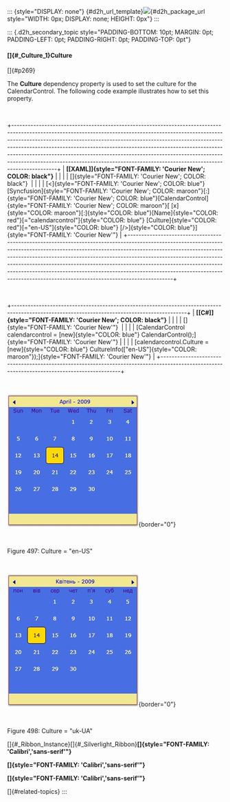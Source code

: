 ::: {style="DISPLAY: none"}
[](ms-xhelp:///?Id=d2h_url_template){#d2h_url_template}![](!package_url!){#d2h_package_url style="WIDTH: 0px; DISPLAY: none; HEIGHT: 0px"}
:::

::: {.d2h_secondary_topic style="PADDING-BOTTOM: 10pt; MARGIN: 0pt; PADDING-LEFT: 0pt; PADDING-RIGHT: 0pt; PADDING-TOP: 0pt"}
#### []{#_Culture_1}Culture

[]{#p269} 

The **Culture** dependency property is used to set the culture for the CalendarControl. The following code example illustrates how to set this property.

 

+----------------------------------------------------------------------------------------------------------------------------------------------------------------------------------------------------------------------------------------------------------------------------------------------------------------------------------------------------------------------------------------------------------------------------------------------------------------------------------------------------+
| **[\[XAML\]]{style="FONT-FAMILY: 'Courier New'; COLOR: black"}**                                                                                                                                                                                                                                                                                                                                                                                                                                   |
|                                                                                                                                                                                                                                                                                                                                                                                                                                                                                                    |
| []{style="FONT-FAMILY: 'Courier New'; COLOR: black"}                                                                                                                                                                                                                                                                                                                                                                                                                                               |
|                                                                                                                                                                                                                                                                                                                                                                                                                                                                                                    |
| [\<]{style="FONT-FAMILY: 'Courier New'; COLOR: blue"}[Syncfusion]{style="FONT-FAMILY: 'Courier New'; COLOR: maroon"}[:]{style="FONT-FAMILY: 'Courier New'; COLOR: blue"}[CalendarControl]{style="FONT-FAMILY: 'Courier New'; COLOR: maroon"}[ [x]{style="COLOR: maroon"}[:]{style="COLOR: blue"}[Name]{style="COLOR: red"}[="calendarcontrol"]{style="COLOR: blue"} [Culture]{style="COLOR: red"}[=\"en-US\"]{style="COLOR: blue"} [/\>]{style="COLOR: blue"}]{style="FONT-FAMILY: 'Courier New'"} |
+----------------------------------------------------------------------------------------------------------------------------------------------------------------------------------------------------------------------------------------------------------------------------------------------------------------------------------------------------------------------------------------------------------------------------------------------------------------------------------------------------+

 

+---------------------------------------------------------------------------------------------------------------------------------------------+
| **[\[C#\]]{style="FONT-FAMILY: 'Courier New'; COLOR: black"}**                                                                              |
|                                                                                                                                             |
| []{style="FONT-FAMILY: 'Courier New'"}                                                                                                      |
|                                                                                                                                             |
| [CalendarControl calendarcontrol = [new]{style="COLOR: blue"} CalendarControl();]{style="FONT-FAMILY: 'Courier New'"}                       |
|                                                                                                                                             |
| [calendarcontrol.Culture = [new]{style="COLOR: blue"} CultureInfo([\"en-US\"]{style="COLOR: maroon"});]{style="FONT-FAMILY: 'Courier New'"} |
+---------------------------------------------------------------------------------------------------------------------------------------------+

 

![](../ImagesExt/image261_389.jpg){border="0"}

 

Figure 497: Culture = \"en-US\"

 

![](../ImagesExt/image261_413.jpg){border="0"}

 

Figure 498: Culture = \"uk-UA\"

[]{#_Ribbon_Instance}[]{#_Silverlight_Ribbon}**[]{style="FONT-FAMILY: 'Calibri','sans-serif'"}** 

**[]{style="FONT-FAMILY: 'Calibri','sans-serif'"}** 

**[]{style="FONT-FAMILY: 'Calibri','sans-serif'"}** 

[]{#related-topics}
:::
